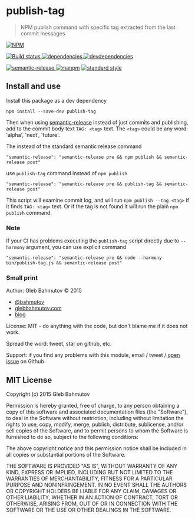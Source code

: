 # publish-tag

> NPM publish command with specific tag extracted from the last commit messages

[![NPM][publish-tag-icon] ][publish-tag-url]

[![Build status][publish-tag-ci-image] ][publish-tag-ci-url]
[![dependencies][publish-tag-dependencies-image] ][publish-tag-dependencies-url]
[![devdependencies][publish-tag-devdependencies-image] ][publish-tag-devdependencies-url]

[![semantic-release][semantic-image] ][semantic-url]
[![manpm](https://img.shields.io/badge/manpm-%E2%9C%93-3399ff.svg)](https://github.com/bahmutov/manpm)
[![standard style](https://img.shields.io/badge/code%20style-standard-brightgreen.svg)](http://standardjs.com/)

## Install and use

Install this package as a dev dependency

    npm install --save-dev publish-tag

Then when using [semantic-release](https://github.com/semantic-release/semantic-release) instead of just
commits and publishing, add to the commit body text `TAG: <tag>` text. The `<tag>` could be any word: 'alpha',
'next', 'future'.

The instead of the standard semantic release command

    "semantic-release": "semantic-release pre && npm publish && semantic-release post"

use `publish-tag` command instead of `npm publish`

    "semantic-release": "semantic-release pre && publish-tag && semantic-release post"

This script will examine commit log, and will run `npm publish --tag <tag>` if it finds
`TAG: <tag>` text. Or if the tag is not found it will run the plain `npm publish` command.

### Note

If your CI has problems executing the `publish-tag` script directly due to `--harmony` argument,
you can use explicit command

    "semantic-release": "semantic-release pre && node --harmony bin/publish-tag.js && semantic-release post"

### Small print

Author: Gleb Bahmutov &copy; 2015

* [@bahmutov](https://twitter.com/bahmutov)
* [glebbahmutov.com](http://glebbahmutov.com)
* [blog](http://glebbahmutov.com/blog/)

License: MIT - do anything with the code, but don't blame me if it does not work.

Spread the word: tweet, star on github, etc.

Support: if you find any problems with this module, email / tweet /
[open issue][issues] on Github

[issues]: https://github.com/bahmutov/publish-tag/issues

## MIT License

Copyright (c) 2015 Gleb Bahmutov

Permission is hereby granted, free of charge, to any person
obtaining a copy of this software and associated documentation
files (the "Software"), to deal in the Software without
restriction, including without limitation the rights to use,
copy, modify, merge, publish, distribute, sublicense, and/or sell
copies of the Software, and to permit persons to whom the
Software is furnished to do so, subject to the following
conditions:

The above copyright notice and this permission notice shall be
included in all copies or substantial portions of the Software.

THE SOFTWARE IS PROVIDED "AS IS", WITHOUT WARRANTY OF ANY KIND,
EXPRESS OR IMPLIED, INCLUDING BUT NOT LIMITED TO THE WARRANTIES
OF MERCHANTABILITY, FITNESS FOR A PARTICULAR PURPOSE AND
NONINFRINGEMENT. IN NO EVENT SHALL THE AUTHORS OR COPYRIGHT
HOLDERS BE LIABLE FOR ANY CLAIM, DAMAGES OR OTHER LIABILITY,
WHETHER IN AN ACTION OF CONTRACT, TORT OR OTHERWISE, ARISING
FROM, OUT OF OR IN CONNECTION WITH THE SOFTWARE OR THE USE OR
OTHER DEALINGS IN THE SOFTWARE.

[publish-tag-icon]: https://nodei.co/npm/publish-tag.png?downloads=true
[publish-tag-url]: https://npmjs.org/package/publish-tag
[publish-tag-ci-image]: https://travis-ci.org/bahmutov/publish-tag.png?branch=master
[publish-tag-ci-url]: https://travis-ci.org/bahmutov/publish-tag
[publish-tag-dependencies-image]: https://david-dm.org/bahmutov/publish-tag.png
[publish-tag-dependencies-url]: https://david-dm.org/bahmutov/publish-tag
[publish-tag-devdependencies-image]: https://david-dm.org/bahmutov/publish-tag/dev-status.png
[publish-tag-devdependencies-url]: https://david-dm.org/bahmutov/publish-tag#info=devDependencies
[semantic-image]: https://img.shields.io/badge/%20%20%F0%9F%93%A6%F0%9F%9A%80-semantic--release-e10079.svg
[semantic-url]: https://github.com/semantic-release/semantic-release
